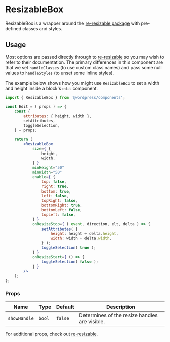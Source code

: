 # ResizableBox

ResizableBox is a wrapper around the [re-resizable package](https://github.com/bokuweb/re-resizable) with pre-defined classes and styles.

## Usage

Most options are passed directly through to [re-resizable](https://github.com/bokuweb/re-resizable) so you may wish to refer to their documentation. The primary differences in this component are that we set `handleClasses` (to use custom class names) and pass some null values to `handleStyles` (to unset some inline styles).

The example below shows how you might use `ResizableBox` to set a width and height inside a block's `edit` component.

```jsx
import { ResizableBox } from '@wordpress/components';

const Edit = ( props ) => {
	const {
		attributes: { height, width },
		setAttributes,
		toggleSelection,
	} = props;

	return (
		<ResizableBox
			size={ {
				height,
				width,
			} }
			minHeight="50"
			minWidth="50"
			enable={ {
				top: false,
				right: true,
				bottom: true,
				left: false,
				topRight: false,
				bottomRight: true,
				bottomLeft: false,
				topLeft: false,
			} }
			onResizeStop={ ( event, direction, elt, delta ) => {
				setAttributes( {
					height: height + delta.height,
					width: width + delta.width,
				} );
				toggleSelection( true );
			} }
			onResizeStart={ () => {
				toggleSelection( false );
			} }
		/>
	);
};
```

### Props

| Name         | Type   | Default | Description                                   |
| ------------ | ------ | ------- | --------------------------------------------- |
| `showHandle` | `bool` | `false` | Determines of the resize handles are visible. |

For additional props, check out [re-resizable](https://github.com/bokuweb/re-resizable#props).
